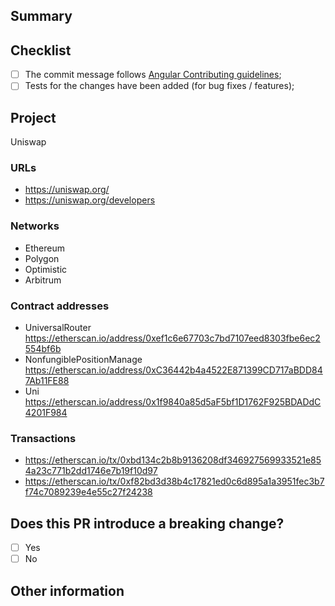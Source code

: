 ## Summary

## Checklist

- [ ] The commit message follows [Angular Contributing guidelines](https://github.com/angular/angular/blob/main/CONTRIBUTING.md#commit);
- [ ] Tests for the changes have been added (for bug fixes / features);

<!-- ↓ IF THERE ARE NO PROJECT RELATED TO IT, PLEASE DELETE THE **PROJECT** SECTION ↓ -->

## Project

<!-- EXAMPLE (PLEASE DELETE IT) -->

Uniswap

### URLs

<!-- EXAMPLE (PLEASE DELETE IT) -->

- https://uniswap.org/
- https://uniswap.org/developers

### Networks

<!-- EXAMPLE (PLEASE DELETE IT) -->

- Ethereum
- Polygon
- Optimistic
- Arbitrum

### Contract addresses

<!-- EXAMPLE (PLEASE DELETE IT) -->

- UniversalRouter https://etherscan.io/address/0xef1c6e67703c7bd7107eed8303fbe6ec2554bf6b
- NonfungiblePositionManage https://etherscan.io/address/0xC36442b4a4522E871399CD717aBDD847Ab11FE88
- Uni https://etherscan.io/address/0x1f9840a85d5aF5bf1D1762F925BDADdC4201F984

### Transactions

- https://etherscan.io/tx/0xbd134c2b8b9136208df346927569933521e854a23c771b2dd1746e7b19f10d97
- https://etherscan.io/tx/0xf82bd3d38b4c17821ed0c6d895a1a3951fec3b7f74c7089239e4e55c27f24238

<!-- ↑ IF THERE ARE NO PROJECT RELATED TO IT, PLEASE DELETE THE **PROJECT** SECTION ↑ -->

## Does this PR introduce a breaking change?

- [ ] Yes
- [ ] No

## Other information
